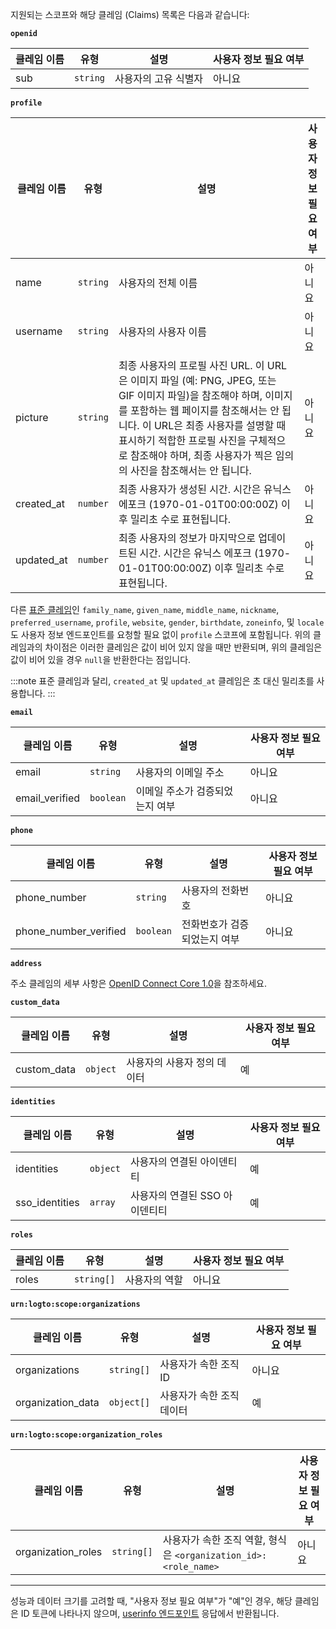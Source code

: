 지원되는 스코프와 해당 클레임 (Claims) 목록은 다음과 같습니다:

**`openid`**

| 클레임 이름 | 유형     | 설명                 | 사용자 정보 필요 여부 |
| ----------- | -------- | -------------------- | --------------------- |
| sub         | `string` | 사용자의 고유 식별자 | 아니요                |

**`profile`**

| 클레임 이름 | 유형     | 설명                                                                                                                                                                                                                                                                                                           | 사용자 정보 필요 여부 |
| ----------- | -------- | -------------------------------------------------------------------------------------------------------------------------------------------------------------------------------------------------------------------------------------------------------------------------------------------------------------- | --------------------- |
| name        | `string` | 사용자의 전체 이름                                                                                                                                                                                                                                                                                             | 아니요                |
| username    | `string` | 사용자의 사용자 이름                                                                                                                                                                                                                                                                                           | 아니요                |
| picture     | `string` | 최종 사용자의 프로필 사진 URL. 이 URL은 이미지 파일 (예: PNG, JPEG, 또는 GIF 이미지 파일)을 참조해야 하며, 이미지를 포함하는 웹 페이지를 참조해서는 안 됩니다. 이 URL은 최종 사용자를 설명할 때 표시하기 적합한 프로필 사진을 구체적으로 참조해야 하며, 최종 사용자가 찍은 임의의 사진을 참조해서는 안 됩니다. | 아니요                |
| created_at  | `number` | 최종 사용자가 생성된 시간. 시간은 유닉스 에포크 (1970-01-01T00:00:00Z) 이후 밀리초 수로 표현됩니다.                                                                                                                                                                                                            | 아니요                |
| updated_at  | `number` | 최종 사용자의 정보가 마지막으로 업데이트된 시간. 시간은 유닉스 에포크 (1970-01-01T00:00:00Z) 이후 밀리초 수로 표현됩니다.                                                                                                                                                                                      | 아니요                |

다른 [표준 클레임](https://openid.net/specs/openid-connect-core-1_0.html#StandardClaims)인 `family_name`, `given_name`, `middle_name`, `nickname`, `preferred_username`, `profile`, `website`, `gender`, `birthdate`, `zoneinfo`, 및 `locale`도 사용자 정보 엔드포인트를 요청할 필요 없이 `profile` 스코프에 포함됩니다. 위의 클레임과의 차이점은 이러한 클레임은 값이 비어 있지 않을 때만 반환되며, 위의 클레임은 값이 비어 있을 경우 `null`을 반환한다는 점입니다.

:::note
표준 클레임과 달리, `created_at` 및 `updated_at` 클레임은 초 대신 밀리초를 사용합니다.
:::

**`email`**

| 클레임 이름    | 유형      | 설명                            | 사용자 정보 필요 여부 |
| -------------- | --------- | ------------------------------- | --------------------- |
| email          | `string`  | 사용자의 이메일 주소            | 아니요                |
| email_verified | `boolean` | 이메일 주소가 검증되었는지 여부 | 아니요                |

**`phone`**

| 클레임 이름           | 유형      | 설명                         | 사용자 정보 필요 여부 |
| --------------------- | --------- | ---------------------------- | --------------------- |
| phone_number          | `string`  | 사용자의 전화번호            | 아니요                |
| phone_number_verified | `boolean` | 전화번호가 검증되었는지 여부 | 아니요                |

**`address`**

주소 클레임의 세부 사항은 [OpenID Connect Core 1.0](https://openid.net/specs/openid-connect-core-1_0.html#AddressClaim)을 참조하세요.

**`custom_data`**

| 클레임 이름 | 유형     | 설명                        | 사용자 정보 필요 여부 |
| ----------- | -------- | --------------------------- | --------------------- |
| custom_data | `object` | 사용자의 사용자 정의 데이터 | 예                    |

**`identities`**

| 클레임 이름    | 유형     | 설명                           | 사용자 정보 필요 여부 |
| -------------- | -------- | ------------------------------ | --------------------- |
| identities     | `object` | 사용자의 연결된 아이덴티티     | 예                    |
| sso_identities | `array`  | 사용자의 연결된 SSO 아이덴티티 | 예                    |

**`roles`**

| 클레임 이름 | 유형       | 설명          | 사용자 정보 필요 여부 |
| ----------- | ---------- | ------------- | --------------------- |
| roles       | `string[]` | 사용자의 역할 | 아니요                |

**`urn:logto:scope:organizations`**

| 클레임 이름       | 유형       | 설명                      | 사용자 정보 필요 여부 |
| ----------------- | ---------- | ------------------------- | --------------------- |
| organizations     | `string[]` | 사용자가 속한 조직 ID     | 아니요                |
| organization_data | `object[]` | 사용자가 속한 조직 데이터 | 예                    |

**`urn:logto:scope:organization_roles`**

| 클레임 이름        | 유형       | 설명                                                            | 사용자 정보 필요 여부 |
| ------------------ | ---------- | --------------------------------------------------------------- | --------------------- |
| organization_roles | `string[]` | 사용자가 속한 조직 역할, 형식은 `<organization_id>:<role_name>` | 아니요                |

---

성능과 데이터 크기를 고려할 때, "사용자 정보 필요 여부"가 "예"인 경우, 해당 클레임은 ID 토큰에 나타나지 않으며, [userinfo 엔드포인트](https://openid.net/specs/openid-connect-core-1_0.html#UserInfo) 응답에서 반환됩니다.
